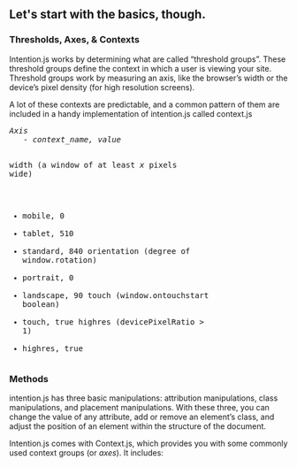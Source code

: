 <article id="basics" class="equalize" data-pattern="2">
  <h2 alt="The Basics">Let's start with the basics, though.</h2>
  <section>
    <h3 alt="Thresholds, Axes, Contexts">Thresholds, Axes, &amp; Contexts</h3>
    <p>Intention.js works by determining what are called “threshold groups”. These threshold groups define  the context in which a user is viewing your site. Threshold groups work by measuring an axis, like the browser’s width or the device’s pixel density (for high resolution screens).</p>
    <p>A lot of these contexts are predictable, and a common pattern of them are included in a handy implementation of intention.js called context.js</p>
    <pre><span class="comment"><i>Axis</i></span>
   - <i>context_name, value</i></span>

width <span class="comment">(a window of at least <i>x</i> pixels wide)</span>
   - mobile, 0
   - tablet, 510
   - standard, 840
orientation <span class="comment">(degree of window.rotation)</span>
   - portrait, 0
   - landscape, 90
touch <span class="comment">(window.ontouchstart boolean)</span>
   - touch, true
highres <span class="comment">(devicePixelRatio > 1)</span>
   - highres, true</pre>

</section>
<section>
  <h3 alt="Manipulations">Methods</h3>
  <p>intention.js has three basic manipulations: attribution manipulations, class manipulations, and placement manipulations. With these three, you can change the value of any attribute, add or remove an element’s class, and adjust the position of an element within the structure of the document. </p>

  <p>Intention.js comes with Context.js, which provides you with some commonly used context groups (or <i>axes</i>). It includes:</p>


</section>

</article>
